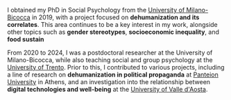 I obtained my PhD in Social Psychology from the [University of Milano-Bicocca](https://en.unimib.it/) in 2019, with a project focused on **dehumanization and its correlates**. This area continues to be a key interest in my work, alongside other topics such as **gender stereotypes**, **socioeconomic inequality**, and **food sustain**

From 2020 to 2024, I was a postdoctoral researcher at the University of Milano-Bicocca, while also teaching social and group psychology at the [University of Trento](https://www.unitn.it/en). Prior to this, I contributed to various projects, including a line of research on **dehumanization in political propaganda** at [Panteion University](https://www.panteion.gr/en/) in Athens, and an investigation into the relationship between **digital technologies and well-being** at the [University of Valle d'Aosta](https://www.univda.it/international/en/).
